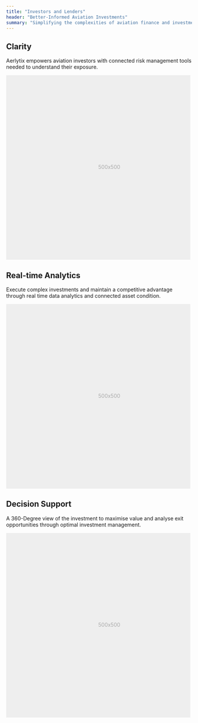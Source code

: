 ```yaml
---
title: "Investors and Lenders"
header: "Better-Informed Aviation Investments"
summary: "Simplifying the complexities of aviation finance and investments"
---
```


<!-- Start marketing section -->
<article class="section__spacing-03">
  <div class="container">
  <div class="row featurette">
    <div class="col-md-7">
      <h2 class="h1">Clarity</h2>
      <p class="display-7">Aerlytix empowers aviation investors with connected risk management tools needed to understand their exposure.</p>
    </div>
    <div class="col-md-5">
      <svg class="bd-placeholder-img bd-placeholder-img-lg featurette-image img-fluid mx-auto" width="500" height="500" xmlns="http://www.w3.org/2000/svg" role="img" aria-label="Placeholder: 500x500" preserveAspectRatio="xMidYMid slice" focusable="false"><title>Placeholder</title><rect width="100%" height="100%" fill="#eee"/><text x="50%" y="50%" fill="#aaa" dy=".3em">500x500</text></svg>
    </div>
  </div>
  </div>
</article>

<article class="section__spacing-03">
  <div class="container">
  <div class="row featurette">
    <div class="col-md-7 order-md-2">
      <h2 class="h1">Real-time Analytics</h2>
      <p class="display-7">Execute complex investments and maintain a competitive advantage through real time data analytics and connected asset condition.</p>
    </div>
    <div class="col-md-5 order-md-1">
      <svg class="bd-placeholder-img bd-placeholder-img-lg featurette-image img-fluid mx-auto" width="500" height="500" xmlns="http://www.w3.org/2000/svg" role="img" aria-label="Placeholder: 500x500" preserveAspectRatio="xMidYMid slice" focusable="false"><title>Placeholder</title><rect width="100%" height="100%" fill="#eee"/><text x="50%" y="50%" fill="#aaa" dy=".3em">500x500</text></svg>
      </div>
  </div>
  </div>
</article>

<article class="section__spacing-03">
<div class="container">
  <div class="row featurette">
    <div class="col-md-7">
      <h2 class="h1">Decision Support</h2>
      <p class="display-7">A 360-Degree view of the investment to maximise value and analyse exit opportunities through optimal investment management.</p>
    </div>
    <div class="col-md-5">
      <svg class="bd-placeholder-img bd-placeholder-img-lg featurette-image img-fluid mx-auto" width="500" height="500" xmlns="http://www.w3.org/2000/svg" role="img" aria-label="Placeholder: 500x500" preserveAspectRatio="xMidYMid slice" focusable="false"><title>Placeholder</title><rect width="100%" height="100%" fill="#eee"/><text x="50%" y="50%" fill="#aaa" dy=".3em">500x500</text></svg>
    </div>
  </div>
</div>
</article>
<!-- End marketing section -->

<!-- <article class="section__spacing-03 bg-light mt-5 mb-5 pt-5">
<div class="container">
<h2 class="h1">And more...</h2>
<div class="row g-4 py-5 row-cols-1 row-cols-lg-3">
      <div class="feature col">
        <div class="feature-icon bg-primary bg-gradient">
          <svg class="bi" width="1em" height="1em"><use xlink:href="#collection"></use></svg>
        </div>
        <h4>Deal Support</h4>
        <p>Paragraph of text beneath the heading to explain the heading. We'll add onto it with another sentence and probably just keep going until we run out of words.</p>
      </div>
      <div class="feature col">
        <div class="feature-icon bg-primary bg-gradient">
          <svg class="bi" width="1em" height="1em"><use xlink:href="#people-circle"></use></svg>
        </div>
        <h4>Pricing and Execution</h4>
        <p>Paragraph of text beneath the heading to explain the heading. We'll add onto it with another sentence and probably just keep going until we run out of words.</p>
      </div>
      <div class="feature col">
        <div class="feature-icon bg-primary bg-gradient">
          <svg class="bi" width="1em" height="1em"><use xlink:href="#toggles2"></use></svg>
        </div>
        <h4>Credit Rating</h4>
        <p>Paragraph of text beneath the heading to explain the heading. We'll add onto it with another sentence and probably just keep going until we run out of words.</p>
      </div>
      <div class="feature col">
        <div class="feature-icon bg-primary bg-gradient">
          <svg class="bi" width="1em" height="1em"><use xlink:href="#toggles2"></use></svg>
        </div>
        <h4>Reposession and Default</h4>
        <p>Paragraph of text beneath the heading to explain the heading. We'll add onto it with another sentence and probably just keep going until we run out of words.</p>
      </div>
    <div class="feature col">
        <div class="feature-icon bg-primary bg-gradient">
          <svg class="bi" width="1em" height="1em"><use xlink:href="#toggles2"></use></svg>
        </div>
        <h4>Reporting and Dashboards</h4>
        <p>Paragraph of text beneath the heading to explain the heading. We'll add onto it with another sentence and probably just keep going until we run out of words.</p>
      </div>
      <div class="feature col">
        <div class="feature-icon bg-primary bg-gradient">
          <svg class="bi" width="1em" height="1em"><use xlink:href="#toggles2"></use></svg>
        </div>
        <h4>Technical Analysis</h4>
        <p>Paragraph of text beneath the heading to explain the heading. We'll add onto it with another sentence and probably just keep going until we run out of words.</p>
      </div>
    </div>
</div>
</article> -->
